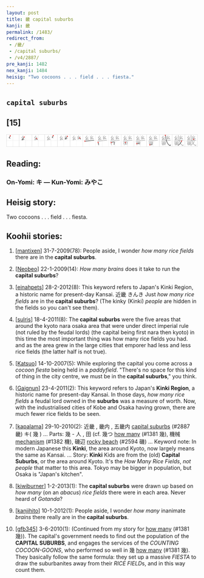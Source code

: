 ```yaml
---
layout: post
title: 畿 capital suburbs
kanji: 畿
permalink: /1483/
redirect_from:
 - /畿/
 - /capital suburbs/
 - /v4/2887/
pre_kanji: 1482
nex_kanji: 1484
heisig: "Two cocoons . . . field . . . fiesta."
---
```


## `capital suburbs`

## [15]

<div class="stroke"><img src="../images/E795BF.png" /></div>

## Reading:

### On-Yomi: キ &mdash; Kun-Yomi: みやこ

## Heisig story:

Two cocoons . . . field . . . fiesta.

## Koohii stories:

1) [<a href="http://kanji.koohii.com/profile/mantixen">mantixen</a>] 31-7-2009(78): People aside, I wonder <em>how many rice fields</em> there are in the<strong> capital suburbs</strong>.

2) [<a href="http://kanji.koohii.com/profile/Neobeo">Neobeo</a>] 22-1-2009(14): <em>How many brains</em> does it take to run the<strong> capital suburbs</strong>?

3) [<a href="http://kanji.koohii.com/profile/einahpets">einahpets</a>] 28-2-2012(8): This keyword refers to Japan&#039;s Kinki Region, a historic name for present-day Kansai. 近畿 きんき Just <em>how many rice fields</em> are in the<strong> capital suburbs</strong>? (The kinky (Kinki) <em>people</em> are hidden in the fields so you can&#039;t see them).

4) [<a href="http://kanji.koohii.com/profile/sulris">sulris</a>] 18-4-2011(8): The<strong> capital suburbs</strong> were the five areas that around the kyoto nara osaka area that were under direct imperial rule (not ruled by the feudal lords) (the capital being first nara then kyoto) in this time the most important thing was how many rice fields you had. and as the area grew in the large cities that emporer had less and less rice fields (the latter half is not true).

5) [<a href="http://kanji.koohii.com/profile/Katsuo">Katsuo</a>] 14-10-2007(5): While exploring the capital you come across a <em>cocoon fiesta</em> being held in a <em>paddyfield</em>. &quot;There&#039;s no space for this kind of thing in the city centre, we must be in the<strong> capital suburbs</strong>,&quot; you think.

6) [<a href="http://kanji.koohii.com/profile/Gaignun">Gaignun</a>] 23-4-2011(2): This keyword refers to Japan&#039;s <strong>Kinki Region</strong>, a historic name for present-day Kansai. In those days, <em>how many</em> <em>rice fields</em> a feudal lord owned in the <strong>suburbs</strong> was a measure of worth. Now, with the industrialised cities of Kobe and Osaka having grown, there are much fewer rice fields to be seen.

7) [<a href="http://kanji.koohii.com/profile/kapalama">kapalama</a>] 29-10-2010(2): 近畿 , 畿内 , 五畿内 <a href="../v4/2887">capital suburbs</a> (#2887 畿) キ( 幾 ) ... Parts: 幾 - 人 , 田 (cf. 幾つ <a href="../v4/1381">how many</a> (#1381 幾), 機械 <a href="../v4/1382">mechanism</a> (#1382 機), 磯辺 <a href="../v4/2594">rocky beach</a> (#2594 磯) ... Keyword note: In modern Japanese this <strong>Kinki</strong>, the area around Kyoto, now largely means the same as Kansai. ... Story: <strong>Kinki</strong> Kids are from the (old)<strong> Capital Suburbs</strong>, or the area around Kyoto. It&#039;s the <em>How Many</em> <em>Rice Fields</em>, <em>not people</em> that matter to this area. Tokyo may be bigger in population, but Osaka is &quot;Japan&#039;s kitchen&quot;.

8) [<a href="http://kanji.koohii.com/profile/kiwiburner">kiwiburner</a>] 1-2-2013(1): The<strong> capital suburbs</strong> were drawn up based on <em>how many</em> (on an <em>abacus</em>) <em>rice fields</em> there were in each area. Never heard of <em>Gotanda</em>?

9) [<a href="http://kanji.koohii.com/profile/kanjihito">kanjihito</a>] 10-1-2012(1): People aside, I wonder <em>how many</em> inanimate <em>brains</em> there really are in the<strong> capital suburbs</strong>.

10) [<a href="http://kanji.koohii.com/profile/gfb345">gfb345</a>] 3-6-2010(1): (Continued from my story for <a href="../v4/1381">how many</a> (#1381 幾)). The capital&#039;s government needs to find out the population of the <strong>CAPITAL SUBURBS</strong>, and engages the services of the <em>COUNTING COCOON-GOONS</em>, who performed so well in 幾 <a href="../v4/1381">how many</a> (#1381 幾). They basically follow the same formula: they set up a massive <em>FIESTA</em> to draw the suburbanites away from their <em>RICE FIELD</em>s, and in this way count them.
